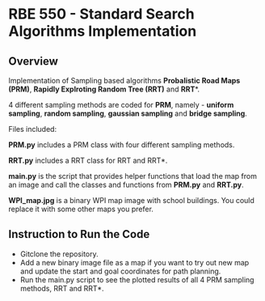 # RBE 550 - Standard Search Algorithms Implementation

## Overview

Implementation of Sampling based algorithms **Probalistic Road Maps (PRM)**, **Rapidly Explroting Random Tree (RRT)** and **RRT***. 

4 different sampling methods are coded for **PRM**, namely - **uniform sampling**, **random sampling**, **gaussian sampling** and **bridge sampling**.


Files included:

**PRM.py** includes a PRM class with four different sampling methods.

**RRT.py** includes a RRT class for RRT and RRT*.

**main.py** is the script that provides helper functions that load the map from an image and call the classes and functions from **PRM.py** and **RRT.py**.

**WPI_map.jpg** is a binary WPI map image with school buildings. You could replace it with some other maps you prefer.

## Instruction to Run the Code 
- Gitclone the repository.
- Add a new binary image file as a map if you want to try out new map and update the start and goal coordinates for path planning.
- Run the main.py script to see the plotted results of all 4 PRM sampling methods, RRT and RRT*.

